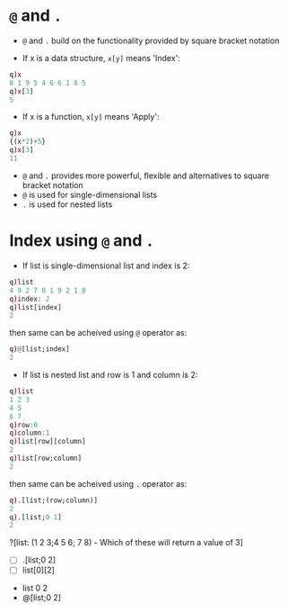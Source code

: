 #  `@` and `.`

* `@` and `.` build on the functionality provided by square bracket notation

* If x is a data structure, `x[y]` means 'Index':

```q
q)x
8 1 9 5 4 6 6 1 8 5
q)x[3]
5
```
* If x is a function, `x[y]` means 'Apply':

```q
q)x
{(x*2)+5}
q)x[3]
11
```
* `@` and `.` provides more powerful, flexible and alternatives to square bracket notation
* `@` is used for single-dimensional lists 
* `.` is used for nested lists 
  
# Index using `@` and `.`

* If list is single-dimensional list and index is 2:
```q
q)list
4 9 2 7 0 1 9 2 1 8
q)index: 2
q)list[index]
2
```
then same can be acheived using `@` operator as:
```q
q)@[list;index]
2
```
* If list is nested list and row is 1 and column is 2:
```q
q)list
1 2 3
4 5
6 7
q)row:0
q)column:1
q)list[row][column]
2
q)list[row;column]
2
```
then same can be acheived using `.` operator as: 
```q
q).[list;(row;column)]
2
q).[list;0 1]
2
```

?[list: (1 2 3;4 5 6; 7 8) - Which of these will return a value of 3]
-[ ] .[list;0 2]
-[ ] list[0][2]
- list 0 2
- @[list;0 2]